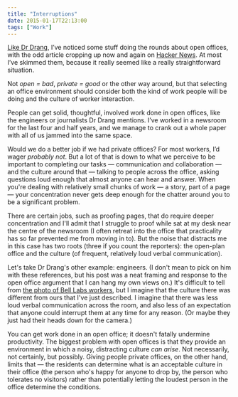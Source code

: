 ```yaml
---
title: "Interruptions"
date: 2015-01-17T22:13:00
tags: ["Work"]
---
```


[Like Dr Drang][drang], I’ve noticed some stuff doing the rounds about open offices, with the odd article cropping up now and again on [Hacker News][]. At most I’ve skimmed them, because it really seemed like a really straightforward situation.

[drang]: http://www.leancrew.com/all-this/2015/01/open-and-shut/
[Hacker News]: http://news.ycombinator.com

Not *open = bad*, *private = good* or the other way around, but that selecting an office environment should consider both the kind of work people will be doing and the culture of worker interaction.

People can get solid, thoughtful, involved work done in open offices, like the engineers or journalists Dr Drang mentions. I’ve worked in a newsroom for the last four and half years, and we manage to crank out a whole paper with all of us jammed into the same space.

Would we do a better job if we had private offices? For most workers, I’d wager *probably not*. But a lot of that is down to what we perceive to be important to completing our tasks — communication and collaboration — and the culture around that — talking to people across the office, asking questions loud enough that almost anyone can hear and answer. When you're dealing with relatively small chunks of work — a story, part of a page — your concentration never gets deep enough for the chatter around you to be a significant problem.

There are certain jobs, such as proofing pages, that do require deeper concentration and I'll admit that I struggle to proof while sat at my desk near the centre of the newsroom (I often retreat into the office that practicality has so far prevented me from moving in to). But the noise that distracts me in this case has two roots (three if you count the reporters): the open-plan office and the culture (of frequent, relatively loud verbal communication).

Let's take Dr Drang's other example: engineers. (I don't mean to pick on him with these references, but his post was a neat framing and response to the open office argument that I can hang my own views on.) It's difficult to tell from [the photo of Bell Labs workers][engineers], but I imagine that the culture there was different from ours that I've just described. I imagine that there was less loud verbal communication across the room, and also less of an expectation that anyone could interrupt them at any time for any reason. (Or maybe they just had their heads down for the camera.)

[engineers]: https://www.flickr.com/photos/drdrang/16110332970/in/photostream/

You can get work done in an open office; it doesn't fatally undermine productivity. The biggest problem with open offices is that they provide an environment in which a noisy, distracting culture *can arise*. Not necessarily, not certainly, but possibly. Giving people private offices, on the other hand, limits that — the residents can determine what is an acceptable culture in their office (the person who's happy for anyone to drop by, the person who tolerates no visitors) rather than potentially letting the loudest person in the office determine the conditions.

